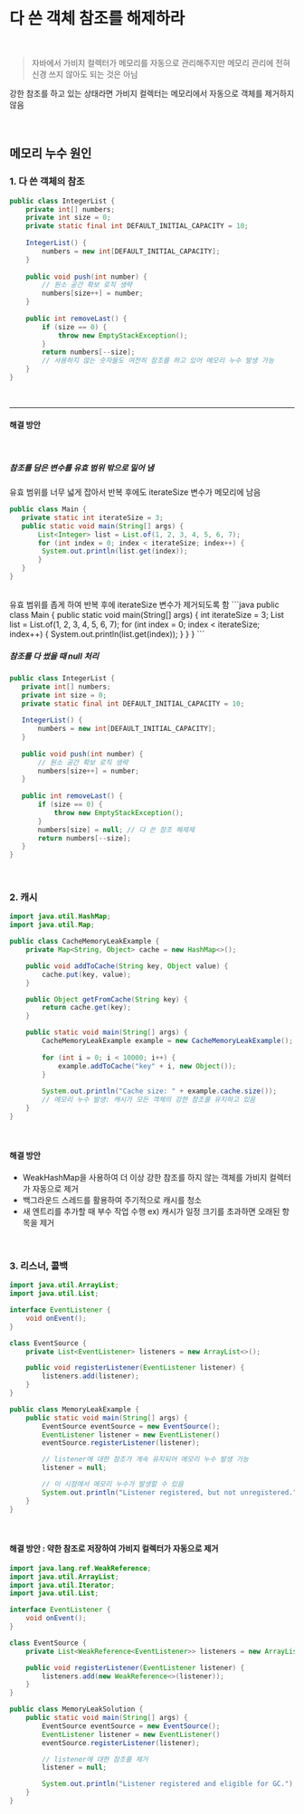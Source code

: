 # 다 쓴 객체 참조를 해제하라

<br>

> 자바에서 가비지 컬렉터가 메모리를 자동으로 관리해주지만 메모리 관리에 전혀 신경 쓰지 않아도 되는 것은 아님

강한 참조를 하고 있는 상태라면 가비지 컬렉터는 메모리에서 자동으로 객체를 제거하지 않음

<br>

## 메모리 누수 원인
 ### 1. 다 쓴 객체의 참조
```java
public class IntegerList {
    private int[] numbers;
    private int size = 0;
    private static final int DEFAULT_INITIAL_CAPACITY = 10;
    
    IntegerList() {
        numbers = new int[DEFAULT_INITIAL_CAPACITY];
    }
    
    public void push(int number) {
        // 원소 공간 확보 로직 생략
        numbers[size++] = number;
    }
    
    public int removeLast() {
        if (size == 0) {
            throw new EmptyStackException();
        }
        return numbers[--size];
        // 사용하지 않는 숫자들도 여전히 참조를 하고 있어 메모리 누수 발생 가능
    }  
}
```

<br>

---
#### 해결 방안

<br>

 ##### 참조를 담은 변수를 유효 범위 밖으로 밀어 냄

유효 범위를 너무 넓게 잡아서 반복 후에도 iterateSize 변수가 메모리에 남음
 ```java
public class Main {
    private static int iterateSize = 3;
    public static void main(String[] args) {
        List<Integer> list = List.of(1, 2, 3, 4, 5, 6, 7);
        for (int index = 0; index < iterateSize; index++) {
         System.out.println(list.get(index));
        }
    }
}
```
<br>
유효 범위를 좁게 하여 반복 후에 iterateSize 변수가 제거되도록 함
```java
public class Main {
    public static void main(String[] args) {
        int iterateSize = 3;
        List<Integer> list = List.of(1, 2, 3, 4, 5, 6, 7);
        for (int index = 0; index < iterateSize; index++) {
         System.out.println(list.get(index));
        }
    }
}
```


<br>

 ##### 참조를 다 썼을 때 null 처리

 ```java
public class IntegerList {
    private int[] numbers;
    private int size = 0;
    private static final int DEFAULT_INITIAL_CAPACITY = 10;
    
    IntegerList() {
        numbers = new int[DEFAULT_INITIAL_CAPACITY];
    }
    
    public void push(int number) {
        // 원소 공간 확보 로직 생략
        numbers[size++] = number;
    }
    
    public int removeLast() {
        if (size == 0) {
            throw new EmptyStackException();
        }
        numbers[size] = null; // 다 쓴 참조 해제제
        return numbers[--size];
    }  
}
```

<br>

### 2. 캐시
```java
import java.util.HashMap;
import java.util.Map;

public class CacheMemoryLeakExample {
    private Map<String, Object> cache = new HashMap<>();

    public void addToCache(String key, Object value) {
        cache.put(key, value);
    }

    public Object getFromCache(String key) {
        return cache.get(key);
    }

    public static void main(String[] args) {
        CacheMemoryLeakExample example = new CacheMemoryLeakExample();
        
        for (int i = 0; i < 10000; i++) {
            example.addToCache("key" + i, new Object());
        }
        
        System.out.println("Cache size: " + example.cache.size());
        // 메모리 누수 발생: 캐시가 모든 객체의 강한 참조를 유지하고 있음
    }
}
```
<br>

#### 해결 방안
 - WeakHashMap을 사용하여 더 이상 강한 참조를 하지 않는 객체를 가비지 컬렉터가 자동으로 제거
 - 백그라운드 스레드를 활용하여 주기적으로 캐시를 청소
 - 새 엔트리를 추가할 때 부수 작업 수행
   ex) 캐시가 일정 크기를 초과하면 오래된 항목을 제거

<br>

### 3. 리스너, 콜백
```java
import java.util.ArrayList;
import java.util.List;

interface EventListener {
    void onEvent();
}

class EventSource {
    private List<EventListener> listeners = new ArrayList<>();

    public void registerListener(EventListener listener) {
        listeners.add(listener);
    }
}

public class MemoryLeakExample {
    public static void main(String[] args) {
        EventSource eventSource = new EventSource();
        EventListener listener = new EventListener()
        eventSource.registerListener(listener);

        // listener에 대한 참조가 계속 유지되어 메모리 누수 발생 가능
        listener = null;

        // 이 시점에서 메모리 누수가 발생할 수 있음
        System.out.println("Listener registered, but not unregistered.");
    }
}
```

<br>

#### 해결 방안 : 약한 참조로 저장하여 가비지 컬렉터가 자동으로 제거
```java
import java.lang.ref.WeakReference;
import java.util.ArrayList;
import java.util.Iterator;
import java.util.List;

interface EventListener {
    void onEvent();
}

class EventSource {
    private List<WeakReference<EventListener>> listeners = new ArrayList<>();

    public void registerListener(EventListener listener) {
        listeners.add(new WeakReference<>(listener));
    }
}

public class MemoryLeakSolution {
    public static void main(String[] args) {
        EventSource eventSource = new EventSource();
        EventListener listener = new EventListener()
        eventSource.registerListener(listener);

        // listener에 대한 참조를 제거
        listener = null;

        System.out.println("Listener registered and eligible for GC.");
    }
}
```

 


